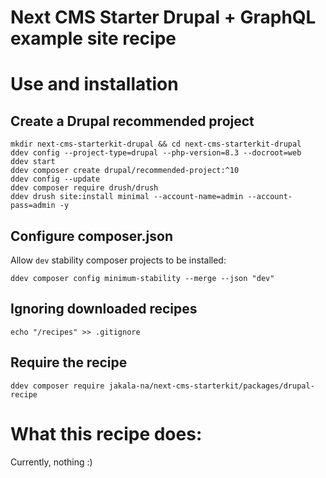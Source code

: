 # Next CMS Starter Drupal + GraphQL example site recipe

# Use and installation

## Create a Drupal recommended project

```
mkdir next-cms-starterkit-drupal && cd next-cms-starterkit-drupal
ddev config --project-type=drupal --php-version=8.3 --docroot=web
ddev start
ddev composer create drupal/recommended-project:^10
ddev config --update
ddev composer require drush/drush
ddev drush site:install minimal --account-name=admin --account-pass=admin -y
```

## Configure composer.json

Allow `dev` stability composer projects to be installed:

```
ddev composer config minimum-stability --merge --json "dev"
```

## Ignoring downloaded recipes

```
echo "/recipes" >> .gitignore
```

## Require the recipe

```
ddev composer require jakala-na/next-cms-starterkit/packages/drupal-recipe
```

# What this recipe does:

Currently, nothing :)
